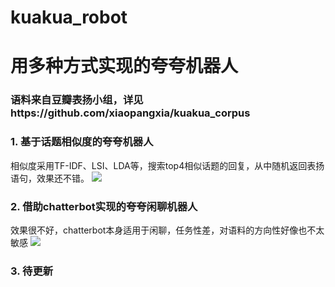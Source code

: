 # kuakua_robot
# 用多种方式实现的夸夸机器人
### 语料来自豆瓣表扬小组，详见https://github.com/xiaopangxia/kuakua_corpus

### 1. 基于话题相似度的夸夸机器人
相似度采用TF-IDF、LSI、LDA等，搜索top4相似话题的回复，从中随机返回表扬语句，效果还不错。
![](https://raw.githubusercontent.com/xiaopangxia/kuakua_robot/master/image/kukua_2.PNG)



### 2. 借助chatterbot实现的夸夸闲聊机器人
效果很不好，chatterbot本身适用于闲聊，任务性差，对语料的方向性好像也不太敏感
![](https://raw.githubusercontent.com/xiaopangxia/kuakua_robot/master/image/kuakua_1.PNG)


### 3. 待更新
